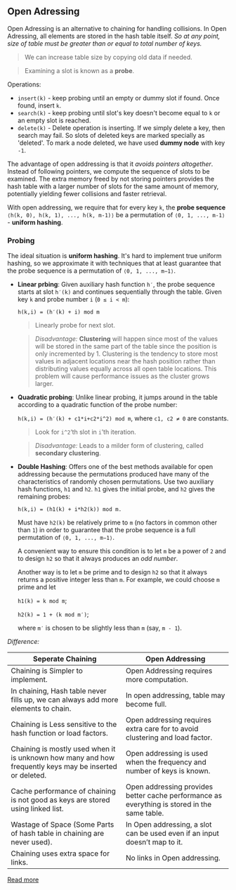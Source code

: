 ## Open Adressing
Open Adressing is an alternative to chaining for handling collisions. In Open Adressing, all elements are stored in the hash table itself. _So at any point, size of table must be greater than or equal to total number of keys._

> We can increase table size by copying old data if needed.

> Examining a slot is known as a __probe__.

Operations:
* `insert(k)` - keep probing until an empty or dummy slot if found. Once found, insert `k`.
* `search(k)` - keep probing until slot's key doesn't become equal to `k` or an empty slot is reached.
* `delete(k)` - Delete operation is inserting. If we simply delete a key, then search may fail. So slots of deleted keys are marked specially as 'deleted'. To mark a node deleted, we have used __dummy node__ with key `-1`.

The advantage of open addressing is that it _avoids pointers altogether_. Instead of following pointers, we compute the sequence of slots to be examined. The extra memory freed by not storing pointers provides the hash table with a larger number of slots for the same amount of memory, potentially yielding fewer collisions and faster retrieval.

With open addressing, we require that for every key `k`, the __probe sequence__ `⟨h(k, 0), h(k, 1), ..., h(k, m-1)⟩` be a permutation of `⟨0, 1, ..., m-1⟩` - __uniform hashing__.

### Probing
The ideal situation is __uniform hashing__. It's hard to implement true uniform hashing, so we approximate it with techniques that at least guarantee that the probe sequence is a permutation of `⟨0, 1, ..., m−1⟩`.

* __Linear prbing__: Given auxiliary hash function `h′`, the probe sequence starts at slot `h′(k)` and continues sequentially through the table. Given key `k` and probe number `i` (`0 ≤ i < m`):
    
    `h(k,i) = (h′(k) + i) mod m`

    > Linearly probe for next slot.

    > _Disadvantage:_ __Clustering__ will happen since most of the values will be stored in the same part of the table since the position is only incremented by 1. Clustering is the tendency to store most values in adjacent locations near the hash position rather than distributing values equally across all open table locations. This problem will cause performance issues as the cluster grows larger.

* __Quadratic probing__: Unlike linear probing, it jumps around in the table according to a quadratic function of the probe number:

    `h(k,i) = (h′(k) + c1*i+c2*i^2) mod m`, where `c1, c2 ≠ 0` are constants.

    > Look for `i^2`‘th slot in `i`’th iteration.

    > _Disadvantage:_ Leads to a milder form of clustering, called __secondary clustering__.

* __Double Hashing__: Offers one of the best methods available for open addressing because the permutations produced have many of the characteristics of randomly chosen permutations. Use two auxiliary hash functions, `h1` and `h2`. `h1` gives the initial probe, and `h2` gives the remaining probes:

    `h(k,i) = (h1(k) + i*h2(k)) mod m.`

    Must have `h2(k)` be relatively prime to `m` (no factors in common other than `1`) in order to guarantee that the probe sequence is a full permutation of `⟨0, 1, ..., m−1⟩`.

    A convenient way to ensure this condition is to let `m` be a power of `2` and to design `h2` so that it always produces an _odd number_.

    Another way is to let `m` be prime and to design `h2` so that it always returns a positive integer less than `m`. For example, we could choose `m` prime and let
    
    `h1(k) = k mod m`;
    
    `h2(k) = 1 + (k mod m′)`;

    where `m′` is chosen to be slightly less than `m` (say, `m - 1`).

_Difference:_

| Seperate Chaining	| Open Addressing |
| - | - |
| Chaining is Simpler to implement.	| Open Addressing requires more computation. |
| In chaining, Hash table never fills up, we can always add more elements to chain. | In open addressing, table may become full. |
| Chaining is Less sensitive to the hash function or load factors. | Open addressing requires extra care for to avoid clustering and load factor. |
| Chaining is mostly used when it is unknown how many and how frequently keys may be inserted or deleted. | Open addressing is used when the frequency and number of keys is known. |
| Cache performance of chaining is not good as keys are stored using linked list. | Open addressing provides better cache performance as everything is stored in the same table. |
| Wastage of Space (Some Parts of hash table in chaining are never used). | In Open addressing, a slot can be used even if an input doesn’t map to it. |
| Chaining uses extra space for links. | No links in Open addressing. |

[Read more](http://courses.csail.mit.edu/6.006/fall11/lectures/lecture10.pdf)
